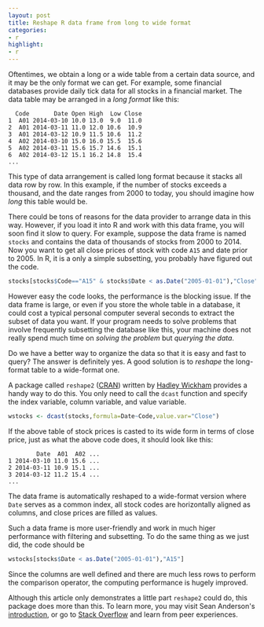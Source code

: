 ```yaml
---
layout: post
title: Reshape R data frame from long to wide format
categories:
- r
highlight:
- r
---
```


Oftentimes, we obtain a long or a wide table from a certain data source, and it may be the only format we can get. For example, some financial databases provide daily tick data for all stocks in a financial market. The data table may be arranged in a *long format* like this:

```
  Code       Date Open High  Low Close
1  A01 2014-03-10 10.0 13.0  9.0  11.0
2  A01 2014-03-11 11.0 12.0 10.6  10.9
3  A01 2014-03-12 10.9 11.5 10.6  11.2
4  A02 2014-03-10 15.0 16.0 15.5  15.6
5  A02 2014-03-11 15.6 15.7 14.6  15.1
6  A02 2014-03-12 15.1 16.2 14.8  15.4
...
```

This type of data arrangement is called long format because it stacks all data row by row. In this example, if the number of stocks exceeds a thousand, and the date ranges from 2000 to today, you should imagine how *long* this table would be.

There could be tons of reasons for the data provider to arrange data in this way. However, if you load it into R and work with this data frame, you will soon find it slow to query. For example, suppose the data frame is named `stocks` and contains the data of thousands of stocks from 2000 to 2014. Now you want to get all close prices of stock with code `A15` and date prior to 2005. In R, it is a only a simple subsetting, you probably have figured out the code.

```r
stocks[stocks$Code=="A15" & stocks$Date < as.Date("2005-01-01"),"Close"]
```

However easy the code looks, the performance is the blocking issue. If the data frame is large, or even if you store the whole table in a database, it could cost a typical personal computer several seconds to extract the subset of data you want. If your program needs to solve problems that involve frequently subsetting the database like this, your machine does not really spend much time on *solving the problem* but *querying the data*.

Do we have a better way to organize the data so that it is easy and fast to query? The answer is definitely yes. A good solution is to *reshape* the long-format table to a wide-format one.

A package called `reshape2` ([CRAN](http://cran.r-project.org/web/packages/reshape2/)) written by [Hadley Wickham](http://had.co.nz/) provides a handy way to do this. You only need to call the `dcast` function and specify the index variable, column variable, and value variable.

```r
wstocks <- dcast(stocks,formula=Date~Code,value.var="Close")
```

If the above table of stock prices is casted to its wide form in terms of close price, just as what the above code does, it should look like this:

```
        Date  A01  A02 ...
1 2014-03-10 11.0 15.6 ...
2 2014-03-11 10.9 15.1 ...
3 2014-03-12 11.2 15.4 ...
...
```

The data frame is automatically reshaped to a wide-format version where `Date` serves as a common index, all stock codes are horizontally aligned as columns, and close prices are filled as values.

Such a data frame is more user-friendly and work in much higer performance with filtering and subsetting. To do the same thing as we just did, the code should be

```r
wstocks[stocks$Date < as.Date("2005-01-01"),"A15"]
```

Since the columns are well defined and there are much less rows to perform the comparison operator, the computing performance is hugely improved.

Although this article only demonstrates a little part `reshape2` could do,  this package does more than this. To learn more, you may visit Sean Anderson's [introduction](http://www.seananderson.ca/2013/10/19/reshape.html), or go to [Stack Overflow](http://stackoverflow.com/questions/tagged/reshape2/) and learn from peer experiences.

